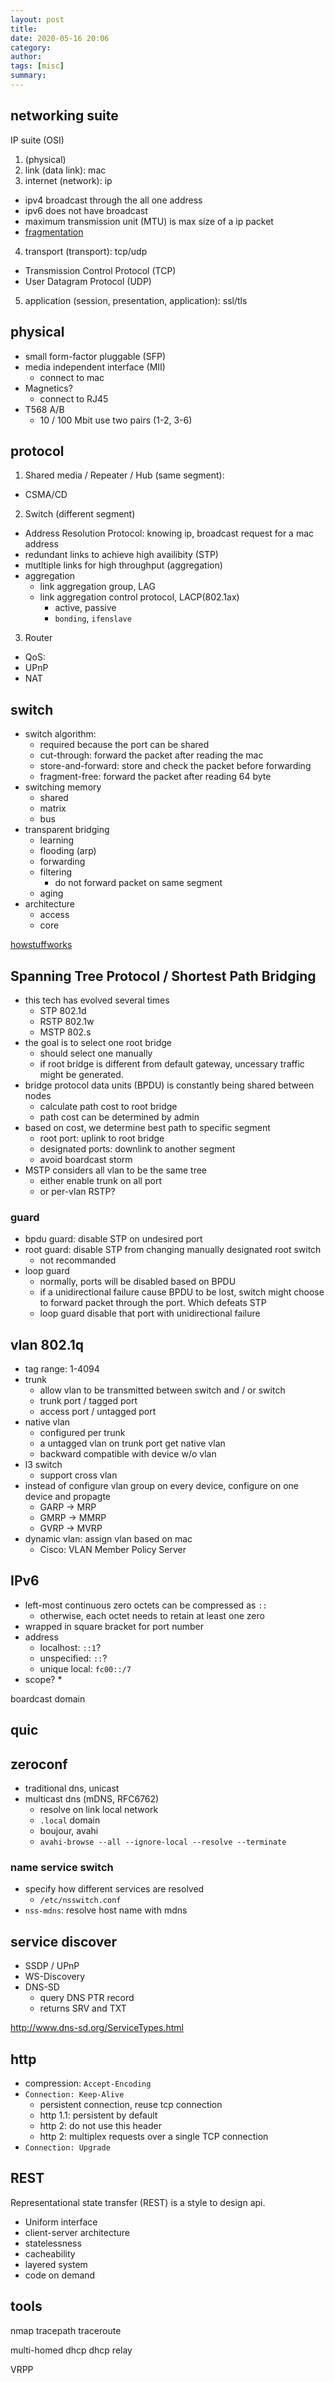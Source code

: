 ```yaml
---
layout: post
title: 
date: 2020-05-16 20:06
category: 
author: 
tags: [misc]
summary: 
---
```


## networking suite

IP suite (OSI)

1. (physical)
2. link (data link): mac
3. internet (network): ip
  * ipv4 broadcast through the all one address
  * ipv6 does not have broadcast
  * maximum transmission unit (MTU) is max size of a ip packet
  * [fragmentation](https://blog.cloudflare.com/ip-fragmentation-is-broken/)
4. transport (transport): tcp/udp
  * Transmission Control Protocol (TCP)
  * User Datagram Protocol (UDP)
5. application (session, presentation, application): ssl/tls

## physical

* small form-factor pluggable (SFP)
* media independent interface (MII)
  * connect to mac
* Magnetics?
  * connect to RJ45
* T568 A/B
  * 10 / 100 Mbit use two pairs (1-2, 3-6)

## protocol

1. Shared media / Repeater / Hub (same segment):
  * CSMA/CD
2. Switch (different segment)
  * Address Resolution Protocol: knowing ip, broadcast request for a mac address
  * redundant links to achieve high availibity (STP)
  * mutltiple links for high throughput (aggregation)
  * aggregation
    * link aggregation group, LAG
    * link aggregation control protocol, LACP(802.1ax)
      * active, passive
      * `bonding`, `ifenslave`
3. Router
  * QoS:
  * UPnP
  * NAT

## switch

* switch algorithm:
  * required because the port can be shared
  * cut-through: forward the packet after reading the mac
  * store-and-forward: store and check the packet before forwarding
  * fragment-free: forward the packet after reading 64 byte
* switching memory
  * shared
  * matrix
  * bus
* transparent bridging
  * learning
  * flooding (arp)
  * forwarding
  * filtering
    * do not forward packet on same segment
  * aging
* architecture
  * access
  * core

[howstuffworks](https://computer.howstuffworks.com/lan-switch.htm)

## Spanning Tree Protocol / Shortest Path Bridging

* this tech has evolved several times
  * STP 802.1d
  * RSTP 802.1w
  * MSTP 802.s
* the goal is to select one root bridge
  * should select one manually
  * if root bridge is different from default gateway, uncessary traffic might be generated.
* bridge protocol data units (BPDU) is constantly being shared between nodes
  * calculate path cost to root bridge
  * path cost can be determined by admin
* based on cost, we determine best path to specific segment
  * root port: uplink to root bridge
  * designated ports: downlink to another segment
  * avoid boardcast storm
* MSTP considers all vlan to be the same tree
  * either enable trunk on all port
  * or per-vlan RSTP?

### guard

* bpdu guard: disable STP on undesired port
* root guard: disable STP from changing manually designated root switch
  * not recommanded
* loop guard
  * normally, ports will be disabled based on BPDU
  * if a unidirectional failure cause BPDU to be lost, switch might choose to forward packet through the port. Which defeats STP
  * loop guard disable that port with unidirectional failure

## vlan 802.1q 

* tag range: 1-4094
* trunk
  * allow vlan to be transmitted between switch and / or switch
  * trunk port / tagged port
  * access port / untagged port
* native vlan
  * configured per trunk
  * a untagged vlan on trunk port get native vlan
  * backward compatible with device w/o vlan
* l3 switch
  * support cross vlan
* instead of configure vlan group on every device, configure on one device and propagte
  * GARP -> MRP
  * GMRP -> MMRP
  * GVRP -> MVRP
* dynamic vlan: assign vlan based on mac
  * Cisco: VLAN Member Policy Server

## IPv6

* left-most continuous zero octets can be compressed as `::`
  * otherwise, each octet needs to retain at least one zero
* wrapped in square bracket for port number
* address
  * localhost: `::1`?
  * unspecified: `::`?
  * unique local: `fc00::/7`
* scope?
  * 

boardcast domain

## quic

## zeroconf

* traditional dns, unicast
* multicast dns (mDNS, RFC6762)
  * resolve on link local network
  * `.local` domain
  * boujour, avahi 
  * `avahi-browse --all --ignore-local --resolve --terminate`

### name service switch 

* specify how different services are resolved
  * `/etc/nsswitch.conf`
* `nss-mdns`: resolve host name with mdns

## service discover

* SSDP / UPnP
* WS-Discovery
* DNS-SD
  * query DNS PTR record
  * returns SRV and TXT

http://www.dns-sd.org/ServiceTypes.html

## http

* compression: `Accept-Encoding`
* `Connection: Keep-Alive`
  * persistent connection, reuse tcp connection
  * http 1.1: persistent by default
  * http 2: do not use this header
  * http 2: multiplex requests over a single TCP connection
* `Connection: Upgrade`

## REST

Representational state transfer (REST) is a style to design api.

* Uniform interface
* client-server architecture
* statelessness
* cacheability
* layered system
* code on demand

## tools

nmap
tracepath
traceroute

multi-homed dhcp
dhcp relay

VRPP

